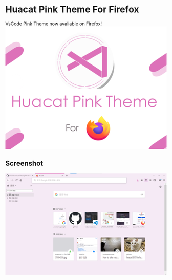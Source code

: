 # Huacat Pink Theme For Firefox
VsCode Pink Theme now avaliable on Firefox!
![MENU](https://github.com/huacat1017/firefox-pink-theme/raw/main/menu.png)
## Screenshot
![SCREENSHOT](https://github.com/huacat1017/firefox-pink-theme/raw/main/screenshot.png)
